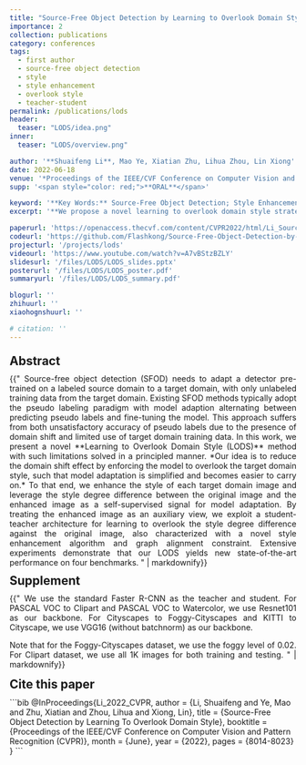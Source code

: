 ```yaml
---
title: "Source-Free Object Detection by Learning to Overlook Domain Style"
importance: 2
collection: publications
category: conferences
tags:
  - first author
  - source-free object detection
  - style
  - style enhancement
  - overlook style
  - teacher-student
permalink: /publications/lods
header:
  teaser: "LODS/idea.png"
inner:
  teaser: "LODS/overview.png"

author: '**Shuaifeng Li**, Mao Ye, Xiatian Zhu, Lihua Zhou, Lin Xiong'
date: 2022-06-18
venue: '*Proceedings of the IEEE/CVF Conference on Computer Vision and Pattern Recognition* (**CVPR**)'
supp: '<span style="color: red;">**ORAL**</span>'

keyword: '**Key Words:** Source-Free Object Detection; Style Enhancement; Overlooking Style'
excerpt: '**We propose a novel learning to overlook domain style strategy for SFOD.**'

paperurl: 'https://openaccess.thecvf.com/content/CVPR2022/html/Li_Source-Free_Object_Detection_by_Learning_To_Overlook_Domain_Style_CVPR_2022_paper.html'
codeurl: 'https://github.com/Flashkong/Source-Free-Object-Detection-by-Learning-to-Overlook-Domain-Style'
projecturl: '/projects/lods'
videourl: 'https://www.youtube.com/watch?v=A7vBStzBZLY'
slidesurl: '/files/LODS/LODS_slides.pptx'
posterurl: '/files/LODS/LODS_poster.pdf'
summaryurl: '/files/LODS/LODS_summary.pdf'

blogurl: ''
zhihuurl: ''
xiaohognshuurl: ''

# citation: ''
---
```


<h2 style="margin: 1em 0 0.5em;" >Abstract</h2>

<div style="text-align: justify;">{{"
Source-free object detection (SFOD) needs to adapt a detector pre-trained on a labeled source domain to a target domain, with only unlabeled training data from the target domain. Existing SFOD methods typically adopt the pseudo labeling paradigm with model adaption alternating between predicting pseudo labels and fine-tuning the model. This approach suffers from both unsatisfactory accuracy of pseudo labels due to the presence of domain shift and limited use of target domain training data. In this work, we present a novel **Learning to Overlook Domain Style (LODS)** method with such limitations solved in a principled manner. *Our idea is to reduce the domain shift effect by enforcing the model to overlook the target domain style, such that model adaptation is simplified and becomes easier to carry on.* To that end, we enhance the style of each target domain image and leverage the style degree difference between the original image and the enhanced image as a self-supervised signal for model adaptation. By treating the enhanced image as an auxiliary view, we exploit a student-teacher architecture for learning to overlook the style degree difference against the original image, also characterized with a novel style enhancement algorithm and graph alignment constraint. Extensive experiments demonstrate that our LODS yields new state-of-the-art performance on four benchmarks.
" | markdownify}}</div>

<h2 style="margin: 0.5em 0 0.5em;" >Supplement</h2>
<div style="text-align: justify;">{{"
We use the standard Faster R-CNN as the teacher and student. For PASCAL VOC to Clipart and PASCAL VOC to Watercolor, we use Resnet101 as our backbone. For Cityscapes to Foggy-Cityscapes and KITTI to Cityscape, we use VGG16 (without batchnorm) as our backbone.

Note that for the Foggy-Cityscapes dataset, we use the foggy level of 0.02. For Clipart dataset, we use all 1K images for both training and testing.
" | markdownify}}</div>

<h2 style="margin: 0.5em 0 0.5em;" >Cite this paper</h2>
```bib
@InProceedings{Li_2022_CVPR,
    author    = {Li, Shuaifeng and Ye, Mao and Zhu, Xiatian and Zhou, Lihua and Xiong, Lin},
    title     = {Source-Free Object Detection by Learning To Overlook Domain Style},
    booktitle = {Proceedings of the IEEE/CVF Conference on Computer Vision and Pattern Recognition (CVPR)},
    month     = {June},
    year      = {2022},
    pages     = {8014-8023}
}
```